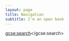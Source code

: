 ```yaml
---
layout: page
title: Navigation
subtitle: I'm an open book
---
```


<script>
  (function() {
    var cx = '003161401057412706846:hleib8jq-ak';
    var gcse = document.createElement('script');
    gcse.type = 'text/javascript';
    gcse.async = true;
    gcse.src = 'https://cse.google.com/cse.js?cx=' + cx;
    var s = document.getElementsByTagName('script')[0];
    s.parentNode.insertBefore(gcse, s);
  })();
</script>
<gcse:search></gcse:search>
